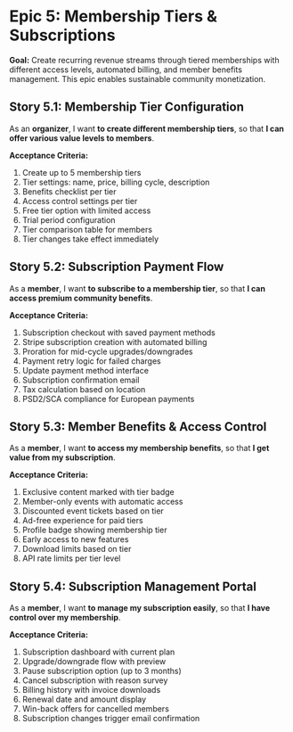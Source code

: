 # Epic 5: Membership Tiers & Subscriptions

**Goal:** Create recurring revenue streams through tiered memberships with different access levels, automated billing, and member benefits management. This epic enables sustainable community monetization.

## Story 5.1: Membership Tier Configuration

As an **organizer**,
I want **to create different membership tiers**,
so that **I can offer various value levels to members**.

**Acceptance Criteria:**

1. Create up to 5 membership tiers
2. Tier settings: name, price, billing cycle, description
3. Benefits checklist per tier
4. Access control settings per tier
5. Free tier option with limited access
6. Trial period configuration
7. Tier comparison table for members
8. Tier changes take effect immediately

## Story 5.2: Subscription Payment Flow

As a **member**,
I want **to subscribe to a membership tier**,
so that **I can access premium community benefits**.

**Acceptance Criteria:**

1. Subscription checkout with saved payment methods
2. Stripe subscription creation with automated billing
3. Proration for mid-cycle upgrades/downgrades
4. Payment retry logic for failed charges
5. Update payment method interface
6. Subscription confirmation email
7. Tax calculation based on location
8. PSD2/SCA compliance for European payments

## Story 5.3: Member Benefits & Access Control

As a **member**,
I want **to access my membership benefits**,
so that **I get value from my subscription**.

**Acceptance Criteria:**

1. Exclusive content marked with tier badge
2. Member-only events with automatic access
3. Discounted event tickets based on tier
4. Ad-free experience for paid tiers
5. Profile badge showing membership tier
6. Early access to new features
7. Download limits based on tier
8. API rate limits per tier level

## Story 5.4: Subscription Management Portal

As a **member**,
I want **to manage my subscription easily**,
so that **I have control over my membership**.

**Acceptance Criteria:**

1. Subscription dashboard with current plan
2. Upgrade/downgrade flow with preview
3. Pause subscription option (up to 3 months)
4. Cancel subscription with reason survey
5. Billing history with invoice downloads
6. Renewal date and amount display
7. Win-back offers for cancelled members
8. Subscription changes trigger email confirmation
